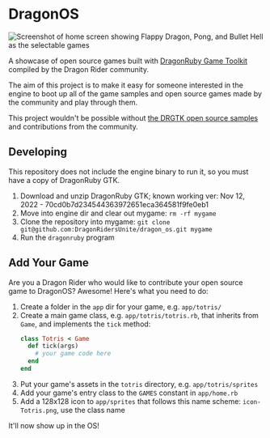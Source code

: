 # DragonOS

![Screenshot of home screen showing Flappy Dragon, Pong, and Bullet Hell as the selectable games](https://user-images.githubusercontent.com/928367/204060969-e2cdd572-9694-43a2-8a60-8d1c46f10acd.png)

A showcase of open source games built with [DragonRuby Game Toolkit](https://dragonruby.org/toolkit/game) compiled by the Dragon Rider community.

The aim of this project is to make it easy for someone interested in the engine to boot up all of the game samples and open source games made by the community and play through them.

This project wouldn't be possible without [the DRGTK open source samples](https://github.com/DragonRuby/dragonruby-game-toolkit-contrib/tree/master/samples) and contributions from the community.

## Developing

This repository does not include the engine binary to run it, so you must have a copy of DragonRuby GTK.

1. Download and unzip DragonRuby GTK; known working ver: Nov 12, 2022 - 70cd0b7d234544363972651eca364581f9fe0eb1
2. Move into engine dir and clear out mygame: `rm -rf mygame`
3. Clone the repository into mygame: `git clone git@github.com:DragonRidersUnite/dragon_os.git mygame`
4. Run the `dragonruby` program

## Add Your Game

Are you a Dragon Rider who would like to contribute your open source game to DragonOS? Awesome! Here's what you need to do:

1. Create a folder in the `app` dir for your game, e.g. `app/totris/`
2. Create a main game class, e.g. `app/totris/totris.rb`, that inherits from `Game`, and implements the `tick` method:
    ``` ruby
    class Totris < Game
      def tick(args)
        # your game code here
      end
    end
    ```
3. Put your game's assets in the `totris` directory, e.g. `app/totris/sprites`
4. Add your game's entry class to the `GAMES` constant in `app/home.rb`
5. Add a 128x128 icon to `app/sprites` that follows this name scheme: `icon-Totris.png`, use the class name

It'll now show up in the OS!
